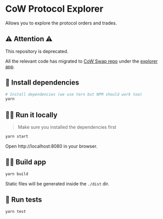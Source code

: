 # CoW Protocol Explorer

Allows you to explore the protocol orders and trades.

## ⚠️ Attention ⚠️

This repository is deprecated.

All the relevant code has migrated to [CoW Swap repo](https://github.com/cowprotocol/cowswap/) under the [explorer app](https://github.com/cowprotocol/cowswap/tree/develop/apps/explorer).

## 🧪 Install dependencies
```bash
# Install dependencies (we use Yarn but NPM should work too)
yarn
```

## 🏃‍♀️ Run it locally
> Make sure you installed the dependencies first

```bash
yarn start
```

Open http://localhost:8080 in your browser.


## 👷‍♀️ Build app

```bash
yarn build
```

Static files will be generated inside the `./dist` dir.

## 🧪 Run tests

```bash
yarn test
```
